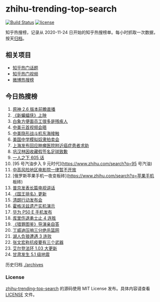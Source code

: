 # zhihu-trending-top-search

[![Build Status](https://github.com/justjavac/zhihu-trending-top-search/workflows/ci/badge.svg?branch=main)](https://github.com/justjavac/zhihu-trending-top-search/actions)
[![license](https://img.shields.io/github/license/justjavac/zhihu-trending-top-search)](https://github.com/justjavac/zhihu-trending-top-search/blob/main/LICENSE)

知乎热搜榜，记录从 2020-11-24 日开始的知乎热搜榜单。每小时抓取一次数据，按天[归档](./archives)。

## 相关项目

- [知乎热门话题](https://github.com/justjavac/zhihu-trending-hot-questions)
- [知乎热门视频](https://github.com/justjavac/zhihu-trending-hot-video)
- [微博热搜榜](https://github.com/justjavac/weibo-trending-hot-search)

## 今日热搜榜

<!-- BEGIN -->
<!-- 最后更新时间 Sat Mar 19 2022 21:14:24 GMT+0800 (China Standard Time) -->

1. [原神 2.6 版本前瞻直播](https://www.zhihu.com/search?q=原神)
1. [《新蝙蝠侠》上映](https://www.zhihu.com/search?q=新蝙蝠侠)
1. [白象方便面员工很多是残疾人](https://www.zhihu.com/search?q=白象)
1. [中美元首视频会晤](https://www.zhihu.com/search?q=中美元首会晤)
1. [中美隐形战斗机东海接触](https://www.zhihu.com/search?q=中美隐形战斗机)
1. [美国中学模拟奴隶拍卖会](https://www.zhihu.com/search?q=模拟奴隶拍卖会)
1. [上海发布回应肿瘤医院附近癌症患者求助](https://www.zhihu.com/search?q=上海发布回应癌症患者求助)
1. [巩汉林因收藏假签名足球致歉](https://www.zhihu.com/search?q=巩汉林)
1. [一人之下 605 话](https://www.zhihu.com/search?q=一人之下)
1. [95 号汽油步入 9 元时代](https://www.zhihu.com/search?q=95 号汽油)
1. [中高风险地区电影院一律暂不开放](https://www.zhihu.com/search?q=国家电影局发文)
1. [俄罗斯苹果手机一夜变板砖](https://www.zhihu.com/search?q=苹果手机 板砖)
1. [普京发表长篇电视讲话](https://www.zhihu.com/search?q=普京长篇电视讲话)
1. [《国王排名》更新](https://www.zhihu.com/search?q=国王排名)
1. [清朗行动发布会](https://www.zhihu.com/search?q=清朗行动)
1. [霍格沃兹遗产实机演示](https://www.zhihu.com/search?q=霍格沃兹遗产)
1. [华为 P50 E 手机发布](https://www.zhihu.com/search?q=华为P50E)
1. [库里伤退勇士止 4 连胜](https://www.zhihu.com/search?q=勇士)
1. [《猎罪图鉴》导演亲自答](https://www.zhihu.com/search?q=猎罪图鉴)
1. [丁威迪压哨三分绝杀篮网](https://www.zhihu.com/search?q=篮网)
1. [湖人负狼遭遇 3 连败](https://www.zhihu.com/search?q=湖人)
1. [张文宏称抗疫要有三个武器](https://www.zhihu.com/search?q=张文宏)
1. [艾尔登法环 1.03 大更新](https://www.zhihu.com/search?q=艾尔登法环更新)
1. [甘肃发生 5.1 级地震](https://www.zhihu.com/search?q=甘肃地震)

<!-- END -->

历史归档 [./archives](./archives)

### License

[zhihu-trending-top-search](https://github.com/justjavac/zhihu-trending-top-search)
的源码使用 MIT License 发布。具体内容请查看 [LICENSE](./LICENSE) 文件。
